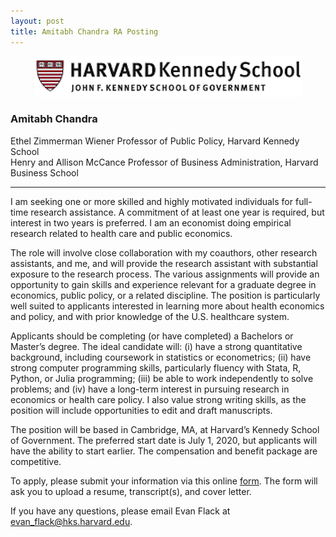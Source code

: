 ```yaml
---
layout: post
title: Amitabh Chandra RA Posting
---
```


<p align="center">
<img src="../images/hks_logo.png">
</p>

### Amitabh Chandra
Ethel Zimmerman Wiener Professor of Public Policy, Harvard Kennedy School  
Henry and Allison McCance Professor of Business Administration, Harvard Business School

---

I am seeking one or more skilled and highly motivated individuals for full-time research assistance. A commitment of at least one year is required, but interest in two years is preferred. I am an economist doing empirical research related to health care and public economics.

The role will involve close collaboration with my coauthors, other research assistants, and me, and will provide the research assistant with substantial exposure to the research process. The various assignments will provide an opportunity to gain skills and experience relevant for a graduate degree in economics, public policy, or a related discipline. The position is particularly well suited to applicants interested in learning more about health economics and policy, and with prior knowledge of the U.S. healthcare system.

Applicants should be completing (or have completed) a Bachelors or Master’s degree. The ideal candidate will: (i) have a strong quantitative background, including coursework in statistics or econometrics; (ii) have strong computer programming skills, particularly fluency with Stata, R, Python, or Julia programming; (iii) be able to work independently to solve problems; and (iv) have a long-term interest in pursuing research in economics or health care policy. I also value strong writing skills, as the position will include opportunities to edit and draft manuscripts.

The position will be based in Cambridge, MA, at Harvard’s Kennedy School of Government. The preferred start date is July 1, 2020, but applicants will have the ability to start earlier. The compensation and benefit package are competitive.

To apply, please submit your information via this online [form](https://forms.gle/WiBVvEU4BWvvGXLs9). The form will ask you to upload a resume, transcript(s), and cover letter.

If you have any questions, please email Evan Flack at evan_flack@hks.harvard.edu.
